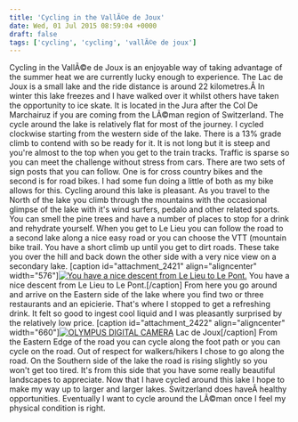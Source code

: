 ```yaml
---
title: 'Cycling in the VallÃ©e de Joux'
date: Wed, 01 Jul 2015 08:59:04 +0000
draft: false
tags: ['cycling', 'cycling', 'vallÃ©e de joux']
---
```


Cycling in the VallÃ©e de Joux is an enjoyable way of taking advantage of the summer heat we are currently lucky enough to experience. The Lac de Joux is a small lake and the ride distance is around 22 kilometres.Â In winter this lake freezes and I have walked over it whilst others have taken the opportunity to ice skate. It is located in the Jura after the Col De Marchairuz if you are coming from the LÃ©man region of Switzerland. The cycle around the lake is relatively flat for most of the journey. I cycled clockwise starting from the western side of the lake. There is a 13% grade climb to contend with so be ready for it. It is not long but it is steep and you're almost to the top when you get to the train tracks. Traffic is sparse so you can meet the challenge without stress from cars. There are two sets of sign posts that you can follow. One is for cross country bikes and the second is for road bikes. I had some fun doing a little of both as my bike allows for this. Cycling around this lake is pleasant. As you travel to the North of the lake you climb through the mountains with the occasional glimpse of the lake with it's wind surfers, pedalo and other related sports. You can smell the pine trees and have a number of places to stop for a drink and rehydrate yourself. When you get to Le Lieu you can follow the road to a second lake along a nice easy road or you can choose the VTT (mountain bike trail. You have a short climb up until you get to dirt roads. These take you over the hill and back down the other side with a very nice view on a secondary lake. \[caption id="attachment\_2421" align="aligncenter" width="576"\][![You have a nice descent from Le Lieu to Le Pont. ](http://www.main-vision.com/richard/blog/wp-content/uploads/2015/07/P1030770-576x1024.jpg)](http://www.main-vision.com/richard/blog/wp-content/uploads/2015/07/P1030770.jpg) You have a nice descent from Le Lieu to Le Pont.\[/caption\] From here you go around and arrive on the Eastern side of the lake where you find two or three restaurants and an epicierie. That's where I stopped to get a refreshing drink. It felt so good to ingest cool liquid and I was pleasantly surprised by the relatively low price. \[caption id="attachment\_2422" align="aligncenter" width="660"\][![OLYMPUS DIGITAL CAMERA](http://www.main-vision.com/richard/blog/wp-content/uploads/2015/07/P6300047-1024x576.jpg)](http://www.main-vision.com/richard/blog/wp-content/uploads/2015/07/P6300047.jpg) Lac de Joux\[/caption\] From the Eastern Edge of the road you can cycle along the foot path or you can cycle on the road. Out of respect for walkers/hikers I chose to go along the road. On the Southern side of the lake the road is rising slightly so you won't get too tired. It's from this side that you have some really beautiful landscapes to appreciate. Now that I have cycled around this lake I hope to make my way up to larger and larger lakes. Switzerland does haveÂ healthy opportunities. Eventually I want to cycle around the LÃ©man once I feel my physical condition is right.